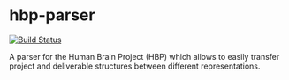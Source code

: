 # hbp-parser

[![Build Status](https://travis-ci.org/gpldecha/hbp-parser.svg?branch=master)](https://travis-ci.org/gpldecha/hbp-parser)


A parser for the Human Brain Project (HBP) which allows to easily transfer project and deliverable structures between different representations.

